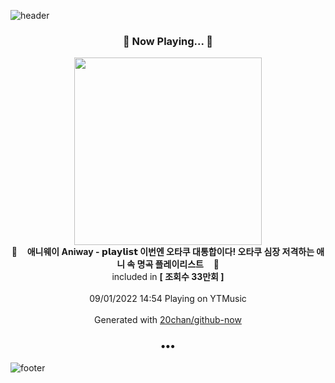 ![header](https://capsule-render.vercel.app/api?type=wave&height=170&section=header&text=Hi.%20I'm%20SHIFT&fontColor=090707&fontAlignX=45&fontAlignY=65&fontSize=100)

<h3 align="center">🎵 Now Playing... 🎵</h3>
<p align="center">
  <a href="https://music.youtube.com/watch?v=g0zVUSqDPmA">
    <img width="300" src="https://i.ytimg.com/vi/g0zVUSqDPmA/sddefault.jpg?sqp=-oaymwEWCJADEOEBIAQqCghqEJQEGHgg6AJIWg&rs">
  </a>
  <br>
  🎵&nbsp&nbsp&nbsp <b>애니웨이 Aniway - 𝗽𝗹𝗮𝘆𝗹𝗶𝘀𝘁 이번엔 오타쿠 대통합이다! 오타쿠 심장 저격하는 애니 속 명곡 플레이리스트</b> &nbsp&nbsp&nbsp🎵
  <br>
  included in <b>[ 조회수 33만회 ]</b>
  
  <br />
  <br />
  09/01/2022 14:54 Playing on YTMusic
  <br />
  <br />
  Generated with <a href="https://github.com/20chan/github-now">20chan/github-now</a>
</p>

<h3 align="center">•••</h3>

![footer](https://capsule-render.vercel.app/api?type=wave&height=150&section=footer)
